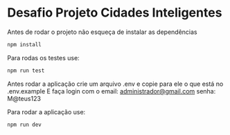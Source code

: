 # Desafio Projeto Cidades Inteligentes

Antes de rodar o projeto não esqueça de instalar as dependências
```javascript
npm install
```

Para rodas os testes use:

```javascript
npm run test
```

Antes rodar a aplicação crie um arquivo .env e copie para ele o que está no .env.example
E faça login com o email: administrador@gmail.com senha: M@teus123

Para rodar a aplicação use:
```javascript
npm run dev
```


